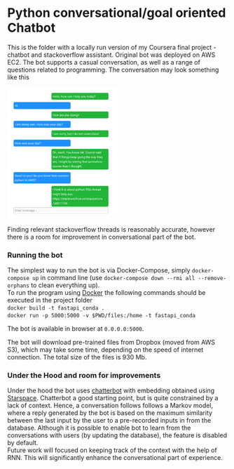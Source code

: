 # Python conversational/goal oriented Chatbot

This is the folder with a locally run version of my Coursera final project - chatbot and stackoverflow assistant. Original bot was deployed on AWS EC2. The bot supports a casual conversation, as well as a range of questions related to programming. The conversation may look something like this

<p align="left">
<img width=50% src="supplementary/sample_chat_small.png" alt="Featuretools" />
</p>

Finding relevant stackoverflow threads is reasonably accurate, however there is a room for improvement in conversational part of the bot.

### Running the bot

The simplest way to run the bot is via Docker-Compose, simply `docker-compose up` in command line (use `docker-compose down --rmi all --remove-orphans` to clean everything up). <br>
To run the program using [Docker](https://www.docker.com/get-started) the following commands should be executed in the project folder<br>
`docker build -t fastapi_conda .`<br>
`docker run -p 5000:5000 -v $PWD/files:/home -t fastapi_conda`<br>

The bot is available in browser at `0.0.0.0:5000`.

The bot will download pre-trained files from Dropbox (moved from AWS S3), which may take some time, depending on the speed of internet connection. The total size of the files is 930 Mb.


### Under the Hood and room for improvements

Under the hood the bot uses [chatterbot](https://chatterbot.readthedocs.io/en/stable/) with embedding obtained using [Starspace](https://github.com/facebookresearch/StarSpace). Chatterbot a good starting point, but is quite constrained by a lack of context. Hence, a conversation follows follows a Markov model, where a reply generated by the bot is based on the maximum similarity between the last input by the user to a pre-recorded inputs in from the database. Although it is possible to enable bot to learn from the conversations with users (by updating the database), the feature is disabled by default. <br>
Future work will focused on keeping track of the context with the help of RNN. This will significantly enhance the conversational part of experience. 